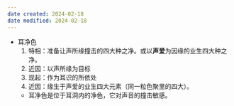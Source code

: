 ```yaml
---
date created: 2024-02-18
date modified: 2024-02-18
---
```

- 耳净色
    1. 特相：准备让声所缘撞击的四大种之净。或以**声爱**为因缘的业生四大种之净。
    2. 近因：以声所缘为目标    
    3. 现起：作为耳识的所依处
    4. 近因：缘生于声爱的业生四大元素（同一粒色聚里的四大）。    
    - 耳净色是位于耳洞内的净色，它对声音的撞击敏感。
